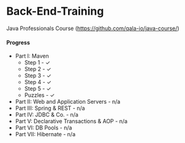 # Back-End-Training
Java Professionals Course (https://github.com/qala-io/java-course/)

#### Progress
* Part I: Maven
  * Step 1 - ✓
  * Step 2 - ✓
  * Step 3 - ✓
  * Step 4 - ✓
  * Step 5 - ✓
  * Puzzles - ✓
* Part II: Web and Application Servers - n/a
* Part III: Spring & REST - n/a
* Part IV: JDBC & Co. - n/a
* Part V: Declarative Transactions & AOP - n/a
* Part VI: DB Pools - n/a
* Part VII: Hibernate - n/a
